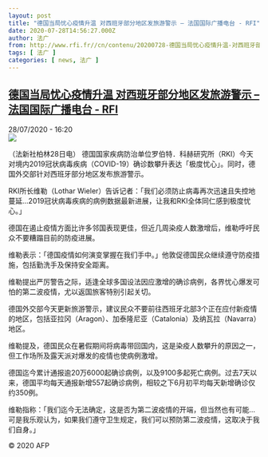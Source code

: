 ```yaml
---
layout: post
title: "德国当局忧心疫情升温 对西班牙部分地区发旅游警示 – 法国国际广播电台 - RFI"
date: 2020-07-28T14:56:27.000Z
author: 法广
from: http://www.rfi.fr//cn/contenu/20200728-德国当局忧心疫情升温-对西班牙部分地区发旅游警示
tags: [ 法广 ]
categories: [ news, 法广 ]
---
```

<!--1595948187000-->
[德国当局忧心疫情升温 对西班牙部分地区发旅游警示 – 法国国际广播电台 - RFI](http://www.rfi.fr//cn/contenu/20200728-%E5%BE%B7%E5%9B%BD%E5%BD%93%E5%B1%80%E5%BF%A7%E5%BF%83%E7%96%AB%E6%83%85%E5%8D%87%E6%B8%A9-%E5%AF%B9%E8%A5%BF%E7%8F%AD%E7%89%99%E9%83%A8%E5%88%86%E5%9C%B0%E5%8C%BA%E5%8F%91%E6%97%85%E6%B8%B8%E8%AD%A6%E7%A4%BA)
------

<div>
<div>28/07/2020 - 16:20</div><img src="https://s.rfi.fr/media/display/8e72ca8c-d0e0-11ea-a71b-005056a964fe/w:310/p:16x9/int0018b.200728222002.jpg"><div class="t-content__body u-clearfix"><div class="m-interstitial"></div><p>（法新社柏林28日电）    德国国家疾病防治单位罗伯特．科赫研究所（RKI）今天对境内2019冠状病毒疾病（COVID-19）确诊数攀升表达「极度忧心」。同时，德国外交部针对西班牙部分地区发布旅游警示。</p><p>    RKI所长维勒（Lothar Wieler）告诉记者：「我们必须防止病毒再次迅速且失控地蔓延…2019冠状病毒疾病的病例数据最新进展，让我和RKI全体同仁感到极度忧心。」</p><p>    德国在遏止疫情方面比许多邻国表现更佳，但近几周染疫人数激增后，维勒呼吁民众不要糟蹋目前的防疫进展。</p><p>    维勒表示：「德国疫情如何演变掌握在我们手中。」他敦促德国民众继续遵守防疫措施，包括勤洗手及保持安全距离。</p><p>    维勒提出严厉警告之际，适逢全球多国设法因应激增的确诊病例，各界忧心爆发可怕的第二波疫情，尤以返国旅客特别引起关切。</p><p>    德国外交部今天更新旅游警示，建议民众不要前往西班牙北部3个正在应付新疫情的地区，包括亚拉冈（Aragon）、加泰隆尼亚（Catalonia）及纳瓦拉（Navarra）地区。</p><p>    维勒提及，德国民众在暑假期间将病毒带回国内，这是染疫人数攀升的原因之一，但工作场所及露天派对爆发的疫情也使病例激增。</p><p>    德国迄今累计通报逾20万6000起确诊病例，以及9100多起死亡病例。过去7天以来，德国平均每天通报新增557起确诊病例，相较之下6月初平均每天新增确诊仅约350例。</p><p>    维勒指称：「我们迄今无法确定，这是否为第二波疫情的开端，但当然也有可能…可是我乐观认为，如果我们遵守卫生规定，我们可以预防第二波疫情，这取决于我们自身。」</p><p class="t-copyright">© 2020 AFP</p>        </div>
</div>
